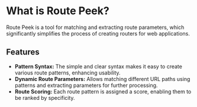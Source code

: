 # What is Route Peek?

Route Peek is a tool for matching and extracting route parameters, which significantly simplifies the process of creating routers for web applications.

## Features

- **Pattern Syntax:** The simple and clear syntax makes it easy to create various route patterns, enhancing usability.
- **Dynamic Route Parameters:** Allows matching different URL paths using patterns and extracting parameters for further processing.
- **Route Scoring:** Each route pattern is assigned a score, enabling them to be ranked by specificity.
